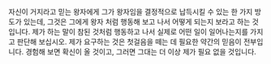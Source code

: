 자신이 거지라고 믿는 왕자에게 그가 왕자임을 결정적으로 납득시킬 수 있는 한 가지 방도가 있는데, 그것은 그에게 왕자 처럼 행동해 보고 나서 어떻게 되는지 보라고 하는 것입니다. 제가 하는 말이 참된 것처럼 행동하고 나서 실제로 어떤 일이 일어나는지를 가지고 판단해 보십시오. 제가 요구하는 것은 첫걸음을 떼는 데 필요한 약간의 믿음이 전부입니다. 경험해 보면 확신이 올 것이고, 그러면 그대는 더 이상 제가 필요 없을 것입니다.